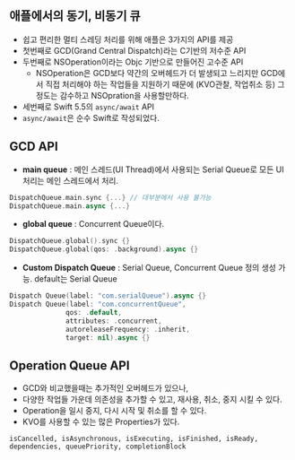 
## 애플에서의 동기, 비동기 큐
- 쉽고 편리한 멀티 스레딩 처리를 위해 애플은 3가지의 API를 제공
- 첫번째로 GCD(Grand Central Dispatch)라는 C기반의 저수준 API
- 두번째로 NSOperation이라는 Objc 기반으로 만들어진 고수준 API
  - NSOperation은 GCD보다 약간의 오버헤드가 더 발생되고 느리지만 GCD에서 직접 처리해야 하는 작업들을 지원하기 때문에 (KVO관찰, 작업취소 등) 그 정도는 감수하고 NSOpration을 사용할만하다.
- 세번째로 Swift 5.5의 `async/await` API
- `async/await`은 순수 Swift로 작성되었다.

## GCD API
- **main queue** : 메인 스레드(UI Thread)에서 사용되는 Serial Queue로 모든 UI 처리는 메인 스레드에서 처리.
```swift
DispatchQueue.main.sync {...} // 대부분에서 사용 불가능 
DispatchQueue.main.async {...}
```
- **global queue** : Concurrent Queue이다.
```swift
DispatchQueue.global().sync {}
DispatchQueue.global(qos: .background).async {}
```
- **Custom Dispatch Queue** : Serial Queue, Concurrent Queue 정의 생성 가능. default는 Serial Queue
```swift
Dispatch Queue(label: "com.serialQueue").async {}
Dispatch Queue(label: "com.concurrentQueue",
              qos: .default,
              attributes: .concurrent,
              autoreleaseFrequency: .inherit,
              target: nil).async {}
```

## Operation Queue API
- GCD와 비교했을때는 추가적인 오버헤드가 있으나,
- 다양한 작업들 가운데 의존성을 추가할 수 있고, 재사용, 취소, 중지 시킬 수 있다.
- Operation을 일시 중지, 다시 시작 및 취소를 할 수 있다.
- KVO를 사용할 수 있는 많은 Properties가 있다.

`isCancelled, isAsynchronous, isExecuting, isFinished, isReady, dependencies, queuePriority, completionBlock`